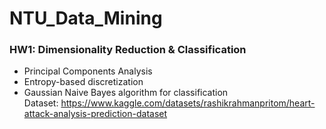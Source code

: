 # NTU_Data_Mining

### HW1: Dimensionality Reduction & Classification
* Principal Components Analysis
* Entropy-based discretization
* Gaussian Naive Bayes algorithm for classification<br/>
Dataset: https://www.kaggle.com/datasets/rashikrahmanpritom/heart-attack-analysis-prediction-dataset
